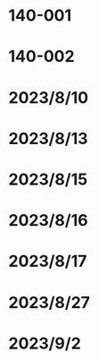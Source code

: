 # 140-001
# 140-002
# 2023/8/10
# 2023/8/13
# 2023/8/15
# 2023/8/16
# 2023/8/17
# 2023/8/27
# 2023/9/2
